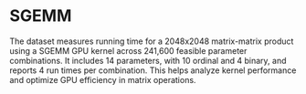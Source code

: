 # SGEMM
The dataset measures running time for a 2048x2048 matrix-matrix product using a SGEMM GPU kernel across 241,600 feasible parameter combinations. It includes 14 parameters, with 10 ordinal and 4 binary, and reports 4 run times per combination. This helps analyze kernel performance and optimize GPU efficiency in matrix operations.
